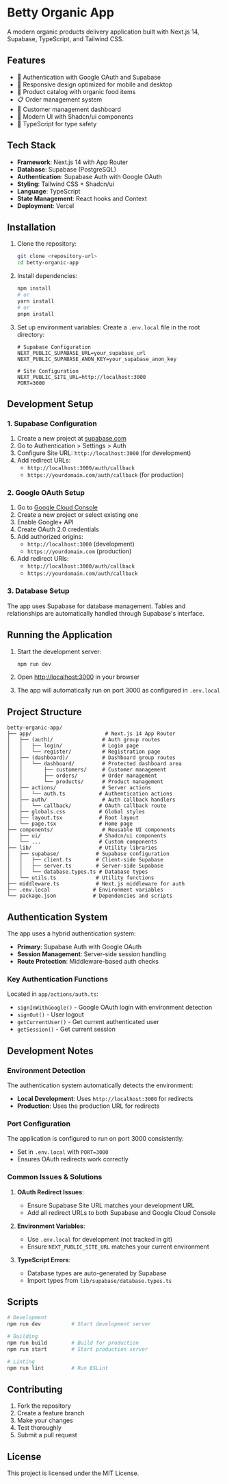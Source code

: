 # Betty Organic App

A modern organic products delivery application built with Next.js 14, Supabase, TypeScript, and Tailwind CSS.

## Features

- 🔐 Authentication with Google OAuth and Supabase
- 📱 Responsive design optimized for mobile and desktop
- 🛒 Product catalog with organic food items
- 📋 Order management system
- 👥 Customer management dashboard
- 🎨 Modern UI with Shadcn/ui components
- 🔧 TypeScript for type safety

## Tech Stack

- **Framework**: Next.js 14 with App Router
- **Database**: Supabase (PostgreSQL)
- **Authentication**: Supabase Auth with Google OAuth
- **Styling**: Tailwind CSS + Shadcn/ui
- **Language**: TypeScript
- **State Management**: React hooks and Context
- **Deployment**: Vercel

## Installation

1. Clone the repository:
   ```bash
   git clone <repository-url>
   cd betty-organic-app
   ```

2. Install dependencies:
   ```bash
   npm install
   # or
   yarn install
   # or
   pnpm install
   ```

3. Set up environment variables:
   Create a `.env.local` file in the root directory:
   ```env
   # Supabase Configuration
   NEXT_PUBLIC_SUPABASE_URL=your_supabase_url
   NEXT_PUBLIC_SUPABASE_ANON_KEY=your_supabase_anon_key
   
   # Site Configuration
   NEXT_PUBLIC_SITE_URL=http://localhost:3000
   PORT=3000
   ```

## Development Setup

### 1. Supabase Configuration

1. Create a new project at [supabase.com](https://supabase.com)
2. Go to Authentication > Settings > Auth
3. Configure Site URL: `http://localhost:3000` (for development)
4. Add redirect URLs:
   - `http://localhost:3000/auth/callback`
   - `https://yourdomain.com/auth/callback` (for production)

### 2. Google OAuth Setup

1. Go to [Google Cloud Console](https://console.cloud.google.com)
2. Create a new project or select existing one
3. Enable Google+ API
4. Create OAuth 2.0 credentials
5. Add authorized origins:
   - `http://localhost:3000` (development)
   - `https://yourdomain.com` (production)
6. Add redirect URIs:
   - `http://localhost:3000/auth/callback`
   - `https://yourdomain.com/auth/callback`

### 3. Database Setup

The app uses Supabase for database management. Tables and relationships are automatically handled through Supabase's interface.

## Running the Application

1. Start the development server:
   ```bash
   npm run dev
   ```

2. Open [http://localhost:3000](http://localhost:3000) in your browser

3. The app will automatically run on port 3000 as configured in `.env.local`

## Project Structure

```
betty-organic-app/
├── app/                        # Next.js 14 App Router
│   ├── (auth)/                # Auth group routes
│   │   ├── login/             # Login page
│   │   └── register/          # Registration page
│   ├── (dashboard)/           # Dashboard group routes
│   │   └── dashboard/         # Protected dashboard area
│   │       ├── customers/     # Customer management
│   │       ├── orders/        # Order management
│   │       └── products/      # Product management
│   ├── actions/               # Server actions
│   │   └── auth.ts           # Authentication actions
│   ├── auth/                  # Auth callback handlers
│   │   └── callback/         # OAuth callback route
│   ├── globals.css           # Global styles
│   ├── layout.tsx            # Root layout
│   └── page.tsx              # Home page
├── components/                # Reusable UI components
│   ├── ui/                   # Shadcn/ui components
│   └── ...                   # Custom components
├── lib/                      # Utility libraries
│   ├── supabase/            # Supabase configuration
│   │   ├── client.ts        # Client-side Supabase
│   │   ├── server.ts        # Server-side Supabase
│   │   └── database.types.ts # Database types
│   └── utils.ts             # Utility functions
├── middleware.ts            # Next.js middleware for auth
├── .env.local              # Environment variables
└── package.json            # Dependencies and scripts
```

## Authentication System

The app uses a hybrid authentication system:

- **Primary**: Supabase Auth with Google OAuth
- **Session Management**: Server-side session handling
- **Route Protection**: Middleware-based auth checks

### Key Authentication Functions

Located in `app/actions/auth.ts`:

- `signInWithGoogle()` - Google OAuth login with environment detection
- `signOut()` - User logout
- `getCurrentUser()` - Get current authenticated user
- `getSession()` - Get current session

## Development Notes

### Environment Detection

The authentication system automatically detects the environment:
- **Local Development**: Uses `http://localhost:3000` for redirects
- **Production**: Uses the production URL for redirects

### Port Configuration

The application is configured to run on port 3000 consistently:
- Set in `.env.local` with `PORT=3000`
- Ensures OAuth redirects work correctly

### Common Issues & Solutions

1. **OAuth Redirect Issues**:
   - Ensure Supabase Site URL matches your development URL
   - Add all redirect URLs to both Supabase and Google Cloud Console

2. **Environment Variables**:
   - Use `.env.local` for development (not tracked in git)
   - Ensure `NEXT_PUBLIC_SITE_URL` matches your current environment

3. **TypeScript Errors**:
   - Database types are auto-generated by Supabase
   - Import types from `lib/supabase/database.types.ts`

## Scripts

```bash
# Development
npm run dev          # Start development server

# Building
npm run build        # Build for production
npm run start        # Start production server

# Linting
npm run lint         # Run ESLint
```

## Contributing

1. Fork the repository
2. Create a feature branch
3. Make your changes
4. Test thoroughly
5. Submit a pull request

## License

This project is licensed under the MIT License.
